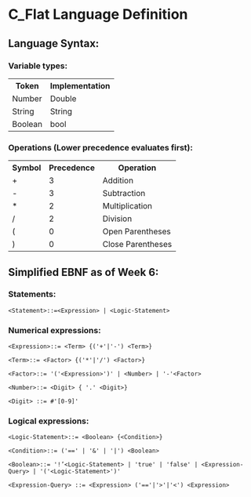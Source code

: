 ﻿# C_Flat Language Definition
## Language Syntax:

### Variable types:
<table>
    <tr>
        <th>Token</th>
        <th>Implementation</th>
    </tr>
    <tr>
        <td>Number</td>
        <td>Double</td>
    </tr>
    <tr>
        <td>String</td>
        <td>String</td>
    </tr>
    <tr>
        <td>Boolean</td>
        <td>bool</td>
    </tr>
</table>

### Operations (Lower precedence evaluates first):
<table>
    <tr>
        <th>Symbol</th>
        <th>Precedence</th>
        <th>Operation</th>
    </tr>
    <tr>
        <td>+</td>
        <td>3</td>
        <td>Addition</td>
    </tr>
    <tr>
        <td>-</td>
        <td>3</td>
        <td>Subtraction</td>
    </tr>
    <tr>
        <td>*</td>
        <td>2</td>
        <td>Multiplication</td>
    </tr>
    <tr>
        <td>/</td>
        <td>2</td>
        <td>Division</td>
    </tr>
    <tr>
        <td>(</td>
        <td>0</td>
        <td>Open Parentheses</td>
    </tr>
    <tr>
        <td>)</td>
        <td>0</td>
        <td>Close Parentheses</td>
    </tr>
</table>

## Simplified EBNF as of Week 6:
### Statements:
`<Statement>::=<Expression> | <Logic-Statement>`

### Numerical expressions:

`<Expression>::= <Term> {('+'|'-') <Term>}`

`<Term>::= <Factor> {('*'|'/') <Factor>}`

`<Factor>::= '('<Expression>')' | <Number> | '-'<Factor>`

`<Number>::= <Digit> { '.' <Digit>}`

`<Digit> ::= #'[0-9]'`

### Logical expressions:

`<Logic-Statement>::= <Boolean> {<Condition>}`

`<Condition>::= ('==' | '&' | '|') <Boolean>`

`<Boolean>::= '!’<Logic-Statement> | 'true' | 'false' | <Expression-Query> | '('<Logic-Statement>')'`

`<Expression-Query> ::= <Expression> ('=='|'>'|'<') <Expression>`
